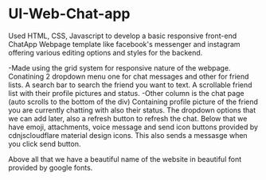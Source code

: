 # UI-Web-Chat-app
Used HTML, CSS, Javascript to develop a basic responsive front-end
ChatApp Webpage template like facebook's messenger and instagram
offering various editing options and styles for the backend.

-Made using the grid system for responsive nature of the webpage.
Conatining 2 dropdown menu one for chat messages and other for friend lists.
A search bar to search the friend you want to text.
A scrollable friend list with their profile pictures and status.
-Other column is the chat page (auto scrolls to the bottom of the div)
Containing profile picture of the friend you are currently chatting with also their status.
The dropdown options that we can add later, also a refresh button to refresh the chat.
Below that we have emoji, attachments, voice message and send icon buttons provided by cdnjscloudflare material design icons.
This also sends a messasge when you click send button.


Above all that we have a beautiful name of the website in beautiful font provided by google fonts.
